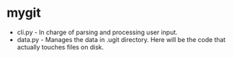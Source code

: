 # mygit

- cli.py - In charge of parsing and processing user input.
- data.py - Manages the data in .ugit directory. Here will be the code that actually touches files on disk.